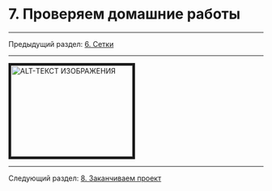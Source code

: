 # 7. Проверяем домашние работы

---

Предыдущий раздел: [6. Сетки](./module-6.md)

---

<a href="http://www.youtube.com/watch?feature=player_embedded&v=t0meOWL0XVE" target="_blank"><img src="http://img.youtube.com/vi/t0meOWL0XVE/0.jpg"
alt="ALT-ТЕКСТ ИЗОБРАЖЕНИЯ" width="240" height="180" border="5" /></a>

---

Следующий раздел: [8. Заканчиваем проект](./module-8.md)